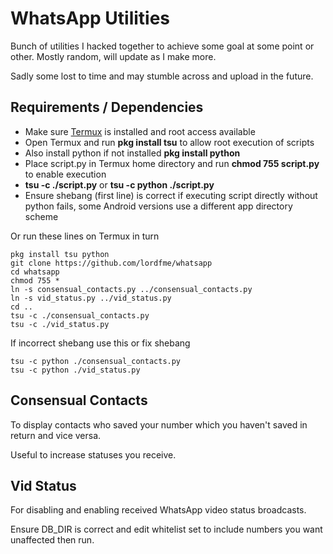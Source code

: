 # WhatsApp Utilities

Bunch of utilities I hacked together to achieve some goal at some point or other. Mostly random, will update as I make more.

Sadly some lost to time and may stumble across and upload in the future.

Requirements / Dependencies
---

* Make sure [Termux](https://play.google.com/store/apps/details?id=com.termux&hl=en_US) is installed and root access available
* Open Termux and run **pkg install tsu** to allow root execution of scripts
* Also install python if not installed **pkg install python**
* Place script.py in Termux home directory and run **chmod 755 script.py** to enable execution
* **tsu -c ./script.py** or **tsu -c python ./script.py**
* Ensure shebang (first line) is correct if executing script directly without python fails, some Android versions use a different app directory scheme

Or run these lines on Termux in turn

>
    pkg install tsu python
    git clone https://github.com/lordfme/whatsapp
    cd whatsapp
    chmod 755 *
    ln -s consensual_contacts.py ../consensual_contacts.py
    ln -s vid_status.py ../vid_status.py
    cd ..
    tsu -c ./consensual_contacts.py
    tsu -c ./vid_status.py

If incorrect shebang use this or fix shebang
>
    tsu -c python ./consensual_contacts.py
    tsu -c python ./vid_status.py
    

Consensual Contacts
----
To display contacts who saved your number which you haven't saved in return and vice versa.

Useful to increase statuses you receive.


Vid Status
---
For disabling and enabling received WhatsApp video status broadcasts.

Ensure DB_DIR is correct and edit whitelist set to include numbers you want unaffected then run.

